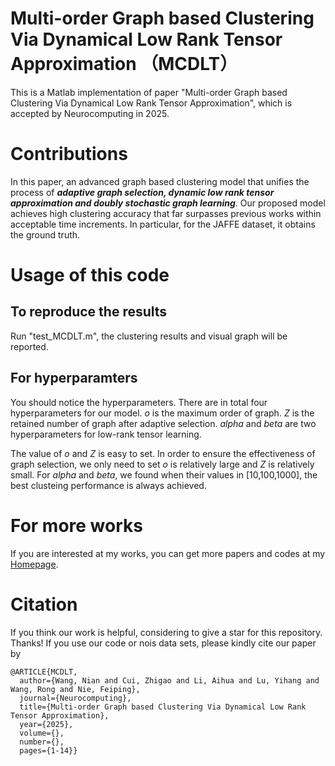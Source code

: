 # Multi-order Graph based Clustering Via Dynamical Low Rank Tensor Approximation （MCDLT）
This is a Matlab implementation of  paper "Multi-order Graph based Clustering Via Dynamical Low Rank Tensor Approximation", which is accepted by Neurocomputing in 2025. 

# Contributions
In this paper, an advanced graph based clustering model that unifies the process of ***adaptive graph selection, dynamic low rank tensor approximation and doubly stochastic graph learning***. Our proposed model achieves high clustering accuracy that far surpasses previous works within acceptable time increments. In particular, for the JAFFE dataset, it obtains the ground truth.



# Usage of this code

## To reproduce  the results
Run "test_MCDLT.m", the clustering results and visual graph will be reported.

## For hyperparamters
You should notice the hyperparameters. There are in total four hyperparameters for our model. $o$ is the maximum order of graph. $Z$ is the retained number of graph after adaptive selection. $alpha$  and $beta$ are two hyperparameters for low-rank tensor learning.

The value of $o$ and $Z$ is easy to set. In order to ensure the effectiveness of graph selection, we only need to set $o$ is relatively large and $Z$ is relatively small. For $alpha$  and $beta$, we found when their values in [10,100,1000], the best clusteing performance is always achieved.


# For more  works
If you are interested at my works, you can get more papers and codes at my [Homepage](https://nianwang-hjjgcdx.github.io/).

# Citation
If you think our work is helpful,  considering to give a star for this repository. Thanks!
If you use our code or nois data sets, please kindly cite our paper by
```
@ARTICLE{MCDLT,
  author={Wang, Nian and Cui, Zhigao and Li, Aihua and Lu, Yihang and Wang, Rong and Nie, Feiping},
  journal={Neurocomputing}, 
  title={Multi-order Graph based Clustering Via Dynamical Low Rank Tensor Approximation}, 
  year={2025},
  volume={},
  number={},
  pages={1-14}}
```
